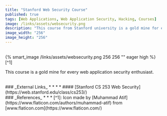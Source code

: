 ```yaml
---
title: "Stanford Web Security Course"
published: true
tags: [Web Applications, Web Application Security, Hacking, Courses]
image: /links/assets/websecurity.png
description: "This course from Stanford university is a gold mine for every web application security enthusiast."
image_width: "256"
image_height: "256"
---
```


<br>
{% smart_image /links/assets/websecurity.png 256 256 "" eager high %}
[^1]
<br>

This course is a gold mine for every web application security enthusiast.

<br>
### _External Links_
* * *
* #### [Stanford CS 253 Web Security](https://web.stanford.edu/class/cs253/)

<br>
### _References_
* * *
[^1]: Icon made by [Muhammad Atif](https://www.flaticon.com/authors/muhammad-atif) from [www.flaticon.com](https://www.flaticon.com/)
